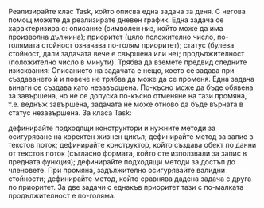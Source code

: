 Реализирайте клас Task, който описва една задача за деня. С негова помощ можете да реализирате дневен график. Една задача се характеризира с: описание (символен низ, който може да има произволна дължина); приоритет (цяло положително число, по-голямата стойност означава по-голям приоритет); статус (булева стойност, дали задачата вече е свършена или не); продължителност (положително число в минути). Трябва да вземете предвид следните изисквания: Описанието на задачата е нещо, което се задава при създаването ѝ и повече не трябва да може да се променя. Една задача винаги се създава като незавършена. По-късно може да бъде обявена за завършена, но не се допуска по-късно отменяне на тази промяна, т.е. веднъж завършена, задачата не може отново да бъде върната в статус незавършена. За класа Task:

дефинирайте подходящи конструктори и нужните методи за осигуряване на коректен жизнен цикъл;
дефинирайте метод за запис в текстов поток;
дефинирайте конструктор, който създава обект по данни от текстов поток (съгласно формата, който сте използвали за запис в предната функция);
дефинирайте подходящи методи за достъп до членовете. При промяна, задължително осигурявайте валидни стойности;
дефинирайте метод, който сравнява дадена задача с друга по приоритет. За две задачи с еднакъв приоритет тази с по-малката продължителност е по-голяма.